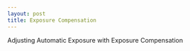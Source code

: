 ```yaml
---
layout: post
title: Exposure Compensation
---
```

Adjusting Automatic Exposure with Exposure Compensation
